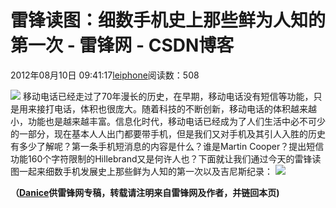 
# 雷锋读图：细数手机史上那些鲜为人知的第一次 - 雷锋网 - CSDN博客


2012年08月10日 09:41:17[leiphone](https://me.csdn.net/leiphone)阅读数：508


![](http://www.leiphone.com/wp-content/uploads/2012/08/phonehistory.jpg)
移动电话已经走过了70年漫长的历史，在早期，移动电话没有短信等功能，只是用来接打电话，体积也很庞大。随着科技的不断创新，移动电话的体积越来越小，功能也是越来越丰富。信息化时代，移动电话已经成为了人们生活中必不可少的一部分，现在基本人人出门都要带手机，但是我们又对手机及其引人入胜的历史有多少了解呢？第一条手机短消息的内容是什么？谁是Martin Cooper？提出短信功能160个字符限制的Hillebrand又是何许人也？下面就让我们通过今天的雷锋读图一起来细数手机发展史上那些鲜为人知的第一次以及吉尼斯纪录：
![](http://www.leiphone.com/wp-content/uploads/2012/08/Mobile-Phone-History-Firsts-Infographic-11.jpg)

**（****[Danice](http://www.leiphone.com/author/danice)****供****雷锋网****专稿，转载请注明来自雷锋网及作者，并链回本页)**


